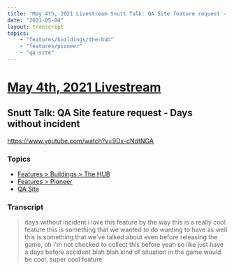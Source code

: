 ```yaml
---
title: "May 4th, 2021 Livestream Snutt Talk: QA Site feature request - Days without incident"
date: "2021-05-04"
layout: transcript
topics:
    - "features/buildings/the-hub"
    - "features/pioneer"
    - "qa-site"
---
```

# [May 4th, 2021 Livestream](../2021-05-04.md)
## Snutt Talk: QA Site feature request - Days without incident
https://www.youtube.com/watch?v=9Dx-cNdtNGA

### Topics
* [Features > Buildings > The HUB](../topics/features/buildings/the-hub.md)
* [Features > Pioneer](../topics/features/pioneer.md)
* [QA Site](../topics/qa-site.md)

### Transcript

> days without incident i love this feature by the way this is a really cool feature this is something that we wanted to do wanting to have as well this is something that we've talked about even before releasing the game, oh i'm not checked to collect this before yeah so like just have a days before accident blah blah kind of situation in the game would be cool, super cool feature

